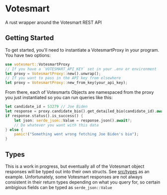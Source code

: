 # Votesmart 
A rust wrapper around the Votesmart REST API

## Getting Started
To get started, you'll need to instantiate a VotesmartProxy in your program. You have two options:
```rust
use votesmart::VotesmartProxy
// If you have a `VOTESMART_API_KEY` set in your .env or environment
let proxy = VotesmartProxy::new().unwrap();
// If you want to pass in the API key from elsewhere
let proxy = VotesmartProxy::new_from_key(your_api_key);
```

From there, each of Votesmarts Objects are namespaced from the proxy you just instantiated so you can run queries like this:
```rust
let candidate_id = 53279 // Joe Biden
let response = proxy.candidate_bio().get_detailed_bio(candidate_id).await?;
if response.status().is_success() {
    let json: serde_json::Value = response.json().await?;
    // Do whatever you want with this data
} else {
    panic!("Something went wrong fetching Joe Biden's bio");
}
```

## Types
This is a work in progress, but eventually all of the Votesmart object responses will be typed out into their own structs.  See [src/types](src/types/candidate_bio.rs) as an example.  Unfortunately, some Votesmart responses are not always consistent in their return types depending on what you query for, so certain ambigious fields can be typed as `serde_json::Value` 
 
